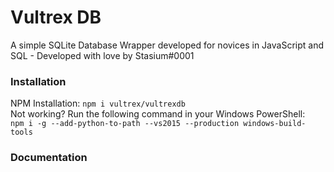 # Vultrex DB
A simple SQLite Database Wrapper developed for novices in JavaScript and SQL - Developed with love by Stasium#0001

### Installation
NPM Installation: `npm i vultrex/vultrexdb`    
Not working? Run the following command in your Windows PowerShell:    
`npm i -g --add-python-to-path --vs2015 --production windows-build-tools`

### Documentation
